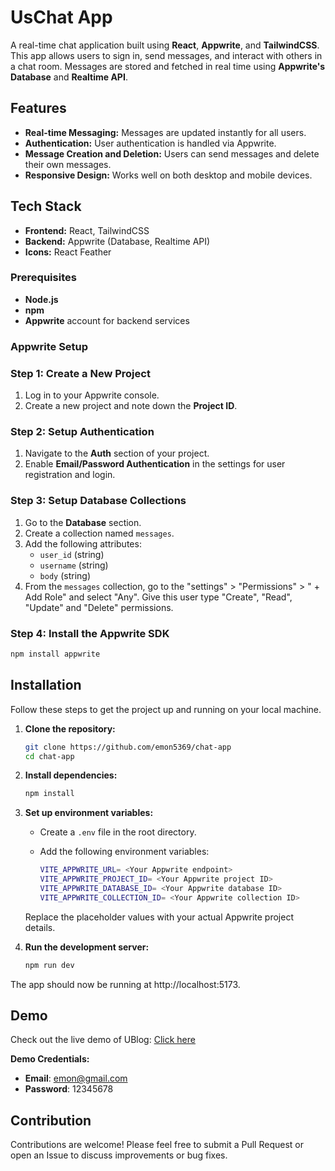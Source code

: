 # UsChat App

A real-time chat application built using **React**, **Appwrite**, and **TailwindCSS**. This app allows users to sign in, send messages, and interact with others in a chat room. Messages are stored and fetched in real time using **Appwrite's Database** and **Realtime API**.

## Features

- **Real-time Messaging:** Messages are updated instantly for all users.
- **Authentication:** User authentication is handled via Appwrite.
- **Message Creation and Deletion:** Users can send messages and delete their own messages.
- **Responsive Design:** Works well on both desktop and mobile devices.

## Tech Stack

- **Frontend:** React, TailwindCSS
- **Backend:** Appwrite (Database, Realtime API)
- **Icons:** React Feather

### Prerequisites

- **Node.js**
- **npm**
- **Appwrite** account for backend services

### Appwrite Setup

### Step 1: Create a New Project

1. Log in to your Appwrite console.
2. Create a new project and note down the **Project ID**.

### Step 2: Setup Authentication

1. Navigate to the **Auth** section of your project.
2. Enable **Email/Password Authentication** in the settings for user registration and login.

### Step 3: Setup Database Collections

1. Go to the **Database** section.
2. Create a collection named `messages`.
3. Add the following attributes:
   - `user_id` (string)
   - `username` (string)
   - `body` (string)
4. From the `messages` collection, go to the "settings" > "Permissions" > " + Add Role" and select "Any". Give this user type "Create", "Read", "Update" and "Delete" permissions.

### Step 4: Install the Appwrite SDK

```bash
npm install appwrite
```

## Installation

Follow these steps to get the project up and running on your local machine.

1. **Clone the repository:**

   ```bash
   git clone https://github.com/emon5369/chat-app
   cd chat-app
   ```

2. **Install dependencies:**

   ```bash
   npm install
   ```

3. **Set up environment variables:**

   - Create a `.env` file in the root directory.
   - Add the following environment variables:

     ```bash
     VITE_APPWRITE_URL= <Your Appwrite endpoint>
     VITE_APPWRITE_PROJECT_ID= <Your Appwrite project ID>
     VITE_APPWRITE_DATABASE_ID= <Your Appwrite database ID>
     VITE_APPWRITE_COLLECTION_ID= <Your Appwrite collection ID>
     ```

   Replace the placeholder values with your actual Appwrite project details.

4. **Run the development server:**

   ```bash
   npm run dev
   ```
The app should now be running at http://localhost:5173.

## Demo

Check out the live demo of UBlog: [Click here](http://uschatapp.netlify.app/)

**Demo Credentials:**

- **Email**: emon@gmail.com
- **Password**: 12345678

## Contribution

Contributions are welcome! Please feel free to submit a Pull Request or open an Issue to discuss improvements or bug fixes.


